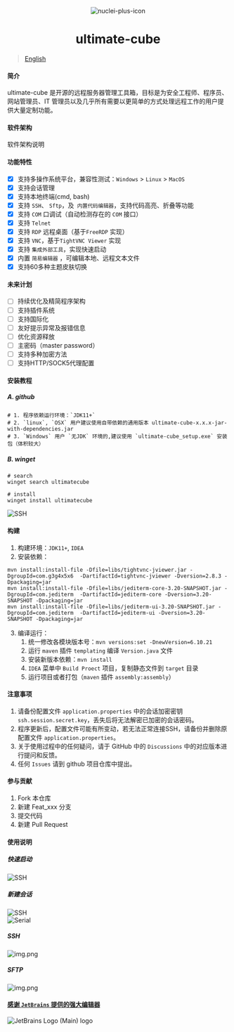 <div align=center style="margin-top: 10px;">

![nuclei-plus-icon](doc/img/splashscreen.png)
<h1>ultimate-cube</h1>
</div>

> [English](README.en.md)

#### 简介

ultimate-cube 是开源的远程服务器管理工具箱，目标是为安全工程师、程序员、网站管理员、IT
管理员以及几乎所有需要以更简单的方式处理远程工作的用户提供大量定制功能。

#### 软件架构

软件架构说明

#### 功能特性

- [x] 支持多操作系统平台，兼容性测试：`Windows` > `Linux` > `MacOS`
- [x] 支持会话管理
- [x] 支持本地终端(cmd, bash)
- [x] 支持 `SSH`、 `Sftp`，及` 内置代码编辑器`，支持代码高亮、折叠等功能
- [x] 支持  `COM`  口调试（自动检测存在的 `COM` 接口）
- [x] 支持 `Telnet`
- [x] 支持 `RDP` 远程桌面（基于`FreeRDP` 实现）
- [x] 支持 `VNC`，基于`TightVNC Viewer` 实现
- [x] 支持 `集成外部工具`，实现快速启动
- [x] 内置 `简易编辑器` ，可编辑本地、远程文本文件
- [x] 支持60多种主题皮肤切换

#### 未来计划

- [ ] 持续优化及精简程序架构
- [ ] 支持插件系统
- [ ] 支持国际化 
- [ ] 友好提示异常及报错信息
- [ ] 优化资源释放
- [ ] 主密码（master password）
- [ ] 支持多种加密方法
- [ ] 支持HTTP/SOCK5代理配置

#### 安装教程

##### A. github

```shell
# 1. 程序依赖运行环境：`JDK11+`
# 2. `linux`, `OSX` 用户建议使用自带依赖的通用版本 ultimate-cube-x.x.x-jar-with-dependencies.jar
# 3. `Windows` 用户 `无JDK` 环境的,建议使用 `ultimate-cube_setup.exe` 安装包（体积较大）
```

##### B. winget

```shell
# search
winget search ultimatecube

# install
winget install ultimatecube
```

![SSH](doc/img/img_5.png)

#### 构建

1. 构建环境：`JDK11+`, `IDEA`
2. 安装依赖：

```shell
mvn install:install-file -Dfile=libs/tightvnc-jviewer.jar -DgroupId=com.g3g4x5x6  -DartifactId=tightvnc-jviewer -Dversion=2.8.3 -Dpackaging=jar
mvn install:install-file -Dfile=libs/jediterm-core-3.20-SNAPSHOT.jar -DgroupId=com.jediterm  -DartifactId=jediterm-core -Dversion=3.20-SNAPSHOT -Dpackaging=jar
mvn install:install-file -Dfile=libs/jediterm-ui-3.20-SNAPSHOT.jar -DgroupId=com.jediterm  -DartifactId=jediterm-ui -Dversion=3.20-SNAPSHOT -Dpackaging=jar
  ```

3. 编译运行：
    1. 统一修改各模块版本号：`mvn versions:set -DnewVersion=6.10.21`
    1. 运行 `maven` 插件 `templating` 编译 `Version.java` 文件
    1. 安装新版本依赖：`mvn install`
    1. `IDEA` 菜单中 `Build Proect` 项目，复制静态文件到 `target` 目录
    1. 运行项目或者打包（`maven` 插件 `assembly:assembly`）

#### 注意事项

1. 请备份配置文件 `application.properties` 中的会话加密密钥 `ssh.session.secret.key`，丢失后将无法解密已加密的会话密码。
2. 程序更新后，配置文件可能有所变动，若无法正常连接SSH，请备份并删除原配置文件 `application.properties`。
3. 关于使用过程中的任何疑问，请于 GitHub 中的 `Discussions` 中的对应版本进行提问和反馈。
4. 任何 `Issues` 请到 github 项目仓库中提出。

#### 参与贡献

1. Fork 本仓库
2. 新建 Feat_xxx 分支
3. 提交代码
4. 新建 Pull Request

#### 使用说明

##### 快速启动

![SSH](doc/img/img_4.png)

##### 新建会话

![SSH](doc/img/img_2.png)
<BR>
![Serial](doc/img/img_3.png)

##### SSH

![img.png](doc/img/img.png)

##### SFTP

![img.png](doc/img/img_1.png)

#### [感谢 `JetBrains` 提供的强大编辑器](https://jb.gg/OpenSourceSupport)

![JetBrains Logo (Main) logo](https://resources.jetbrains.com/storage/products/company/brand/logos/jb_beam.svg)
